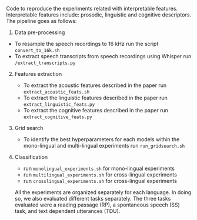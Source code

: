 Code to reproduce the experiments related with interpretable features. Interpretable features include: prosodic, linguistic and cognitive descriptors.
The pipeline goes as follows:

1) Data pre-processing
  - To resample the speech recordings to 16 kHz run the script ```convert_to_16k.sh```
  - To extract speech transcripts from speech recordings using Whisper run ```/extract_transcripts.py```

2) Features extraction 
    - To extract the acoustic features described in the paper run ```extract_acoustic_feats.sh```
    - To extract the linguistic features described in the paper run ```extract_linguistic_feats.py``` 
    - To extract the cognitive features described in the paper run ```extract_cognitive_feats.py```
   
3) Grid search
    - To identify the best hyperparameters for each models within the mono-lingual and multi-lingual experiments run ```run_gridsearch.sh```
   
4) Classification 
   - run ```monolingual_experiments.sh``` for mono-lingual experiments
   - run ```multilingual_experiments.sh``` for cross-lingual experiments 
   - run ```crosslingual_experiments.sh``` for cross-lingual experiments

   All the experiments are organized separately for each language. In doing so, we also evaluated different tasks separately. The three tasks evaluated were a reading passage (RP), a spontaneous speech (SS) task, and text dependent utterances (TDU).